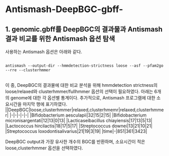 # Antismash-DeepBGC-gbff-
## 1. genomic.gbff를 DeepBGC의 결과물과 Antismash 결과 비교를 위한 Antismash 옵션 탐색
사용하는 Antismash 옵션은 아래와 같다. 
<pre>
<code>
antismash --output-dir --hmmdetection-strictness loose --asf --pfam2go --rre --clusterhmmer
</code>
</pre>
이 중, DeepBGC의 결과물에 대한 비교 분석을 위해 hmmdetection strictness의 loose/relaxed와 clusterhmmer/fullhmmer 옵션의 선택이 필요하였다.
아래는 6개의 genome에 대한 각 옵션별 통계이다. 추가적으로, Antismash 프로그램에 대한 소요시간을 마지막 행에 표기하였다. 
||DeepBGC|loose,clusterhmmer|relaxed,clusterhmemr|relaxed,clusterhmmer|
|-|-|-|-|-|
|Bifidobacterium aesculapii|32|15|2|15|
|Bifidobacterium micronisargentati|12|13|0|13|
|Lacticaseibacillus chiayiensis|17|13|5|13|
|Lactococcus hircilactis|18|17|5|17|
|Streptococcus downei|13|21|10|21|
|Streptococcus loxodontisalivarius|21|19|3|19|
|time|-|851|361|3423|

DeepBGC output과 가장 유사한 개수의 BGC를 반환하며, 소요시간이 적은 loose,clusterhmmer 옵션을 선택하였다. 
